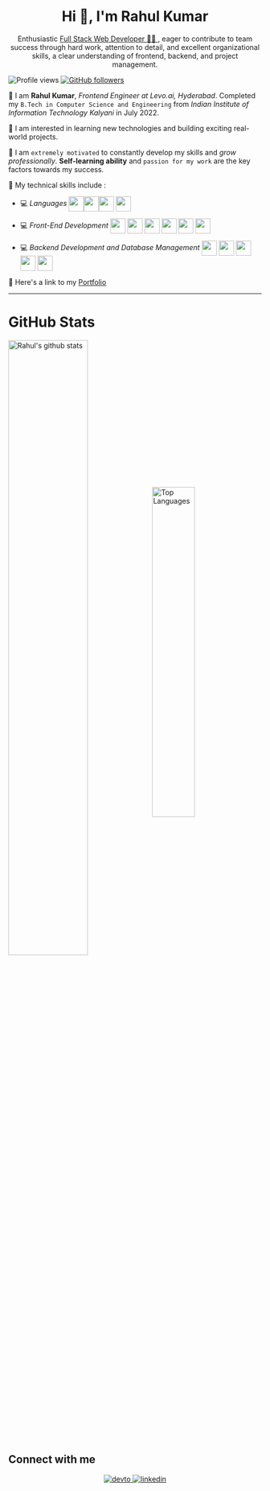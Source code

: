 <h1 align="center">Hi 👋, I'm Rahul Kumar</h1>
<div align="center">
<!-- <img src="https://user-images.githubusercontent.com/42115530/92640221-9728ca00-f2fa-11ea-8994-c72b26e937de.gif" align="center"/> -->
</div>
<!-- <h1 align="center" style="font-weight:bold;">I'm Rahul Kumar</h1> -->
<p align="center">Enthusiastic <a href="https://bumblebee.in.net/">Full Stack Web Developer 👨‍💻 </a>, eager to contribute to team success through hard work, attention to detail, and
excellent organizational skills, a clear understanding of frontend, backend, and project management.</p>

![Profile views](https://komarev.com/ghpvc/?username=bumblebee338&color=brightgreen) [![GitHub followers](https://img.shields.io/github/followers/bumblebee338.svg?style=social&label=Follow&maxAge=2592000)](https://github.com/bumblebee338?tab=followers)


📌 I am **Rahul Kumar**, *Frontend Engineer at Levo.ai, Hyderabad*. Completed my `B.Tech in Computer Science and Engineering` from *Indian Institute of Information Technology Kalyani* in July 2022.

📌 I am interested in learning new technologies and building exciting real-world projects.

📌 I am `extremely motivated` to constantly develop my skills and *grow professionally*. **Self-learning ability** and `passion for my work` are the key factors towards my success.


📌 My technical skills include :

 <!-- - 💻 *Languages* (**`Java, JavaScript, SQL`**)-->
 - 💻 *Languages*  <img align="center" height="30" src="https://img.icons8.com/color/48/000000/java-coffee-cup-logo.png"/><img align="center" height="30" src="https://img.icons8.com/color/144/000000/javascript.png"/><img align="center" height="30" src="https://img.icons8.com/color/144/000000/sql.png"/> <img align="center" height="30" src="https://img.icons8.com/color/144/000000/python.png" />

 - 💻 *Front-End Development* <img align="center" height="30" src="https://img.icons8.com/color/144/000000/html-5.png"/> <img align="center" height="30" src="https://img.icons8.com/color/144/000000/css3.png"/> <img align="center" height="30" src="https://img.icons8.com/color/144/000000/bootstrap.png"/> <img align="center" height="30" src="https://img.icons8.com/color/144/000000/javascript.png"/> <img align="center" height="30" src="https://img.icons8.com/ultraviolet/480/000000/react.png"/> <img align="center" height="30" src="https://img.icons8.com/color/144/000000/redux.png"/> 

 - 💻 *Backend Development and Database Management*  <img align="center" height="30" src="https://img.icons8.com/color/144/000000/nodejs.png"/> <img align="center" height="30" src="https://user-images.githubusercontent.com/54148372/133832950-54286b43-22c9-4bb0-9ad2-21b5ba3b068e.png"/> <img align="center" height="30" src="https://img.icons8.com/color/144/000000/firebase.png"/> <img align="center" height="30" src="https://img.icons8.com/fluent/48/000000/mysql-logo.png" /> <img align="center" height="30" src="https://img.icons8.com/color/144/000000/mongodb.png"/>

📌 Here's a link to my [Portfolio](https://bumblebee.in.net/)

<hr>

<h1>GitHub Stats </h1>
<!-- <div align="center"> -->

<!-- </div> -->
<a href="https://github.com/bumblebee338?tab=repositories"><img align="center" width="56%" src="https://github-readme-stats.vercel.app/api?username=bumblebee338&show_icons=true&count_private=true&include_all_commits=true&line_height=21&cache_seconds=1800&theme=algolia" alt="Rahul's github stats" /></a>
<a href="https://github.com/bumblebee338?tab=repositories"><img align="center" width="41%" src="https://github-readme-stats.vercel.app/api/top-langs/?username=bumblebee338&layout=compact&langs_count=6&theme=algolia" alt="Top Languages"/></a>
<!-- 
![1](https://github-readme-stats.vercel.app/api/top-langs/?username=bumblebee338&theme=blue-green)

 -->

## Connect with me  
<div align="center">
<a href="https://dev.to/rkrider" target="_blank">
<img src=https://img.shields.io/badge/dev.to-%2308090A.svg?&style=for-the-badge&logo=dev.to&logoColor=white alt=devto style="margin-bottom: 5px;" />
</a>
<a href="https://www.linkedin.com/in/rahulkumar338/" target="_blank">
<img src=https://img.shields.io/badge/linkedin-%231E77B5.svg?&style=for-the-badge&logo=linkedin&logoColor=white alt=linkedin style="margin-bottom: 5px;" />
</a>
</div>
